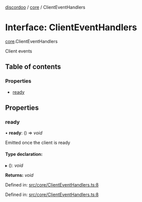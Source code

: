 [discordoo](../README.md) / [core](../modules/core.md) / ClientEventHandlers

# Interface: ClientEventHandlers

[core](../modules/core.md).ClientEventHandlers

Client events

## Table of contents

### Properties

- [ready](core.clienteventhandlers.md#ready)

## Properties

### ready

• **ready**: () => *void*

Emitted once the client is ready

#### Type declaration:

▸ (): *void*

**Returns:** *void*

Defined in: [src/core/ClientEventHandlers.ts:8](https://github.com/Discordoo/discordoo/blob/11a6501/src/core/ClientEventHandlers.ts#L8)

Defined in: [src/core/ClientEventHandlers.ts:8](https://github.com/Discordoo/discordoo/blob/11a6501/src/core/ClientEventHandlers.ts#L8)
